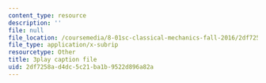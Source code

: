 ```yaml
---
content_type: resource
description: ''
file: null
file_location: /coursemedia/8-01sc-classical-mechanics-fall-2016/2df7258ad4dc5c21ba1b9522d896a82a_6h3T3qIkxqw.vtt
file_type: application/x-subrip
resourcetype: Other
title: 3play caption file
uid: 2df7258a-d4dc-5c21-ba1b-9522d896a82a
---
```

